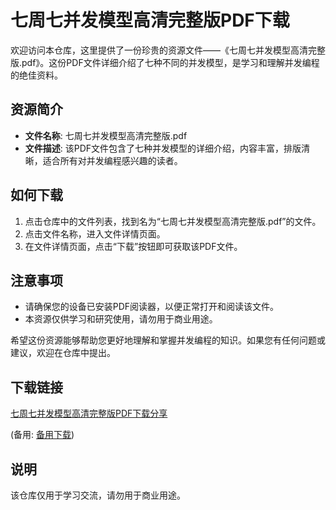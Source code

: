 # 七周七并发模型高清完整版PDF下载

欢迎访问本仓库，这里提供了一份珍贵的资源文件——《七周七并发模型高清完整版.pdf》。这份PDF文件详细介绍了七种不同的并发模型，是学习和理解并发编程的绝佳资料。

## 资源简介

- **文件名称**: 七周七并发模型高清完整版.pdf
- **文件描述**: 该PDF文件包含了七种并发模型的详细介绍，内容丰富，排版清晰，适合所有对并发编程感兴趣的读者。

## 如何下载

1. 点击仓库中的文件列表，找到名为“七周七并发模型高清完整版.pdf”的文件。
2. 点击文件名称，进入文件详情页面。
3. 在文件详情页面，点击“下载”按钮即可获取该PDF文件。

## 注意事项

- 请确保您的设备已安装PDF阅读器，以便正常打开和阅读该文件。
- 本资源仅供学习和研究使用，请勿用于商业用途。

希望这份资源能够帮助您更好地理解和掌握并发编程的知识。如果您有任何问题或建议，欢迎在仓库中提出。

## 下载链接
[七周七并发模型高清完整版PDF下载分享](https://pan.quark.cn/s/616b8969ed67) 

(备用: [备用下载](https://pan.baidu.com/s/1WYAHDc2-RhBzY1f7Zk4nmA?pwd=1234))

## 说明

该仓库仅用于学习交流，请勿用于商业用途。
